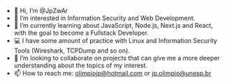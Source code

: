 - 👋 Hi, I’m @JpZwAr
- 👀 I’m interested in Information Security and Web Development.
- 🌱 I’m currently learning about JavaScript, Node.js, Next.js and React, with the goal to become a Fullstack Developer.
- 💻 I have some amount of practice with Linux and Information Security Tools (Wireshark, TCPDump and so on).
- 💞️ I’m looking to collaborate on projects that can give me a more deeper understanding about the topics of my interest.
- 📫 How to reach me: olimpiojp@hotmail.com or jp.olimpio@unesp.br

<!---
JpZwAr/JpZwAr is a ✨ special ✨ repository because its `README.md` (this file) appears on your GitHub profile.
You can click the Preview link to take a look at your changes.
--->

